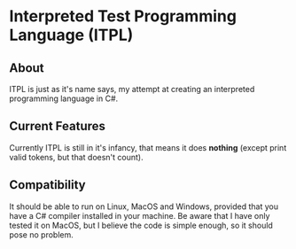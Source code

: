 # **I**nterpreted **T**est **P**rogramming **L**anguage (**ITPL**)

## About
ITPL is just as it's name says, my attempt at creating an interpreted programming language in C#.

## Current Features
Currently ITPL is still in it's infancy, that means it does **nothing** (except print valid tokens, but 
that doesn't count).

## Compatibility
It should be able to run on Linux, MacOS and Windows, provided that you have a C# compiler installed in 
your machine.
Be aware that I have only tested it on MacOS, but I believe the code is simple enough, so it should 
pose no problem.